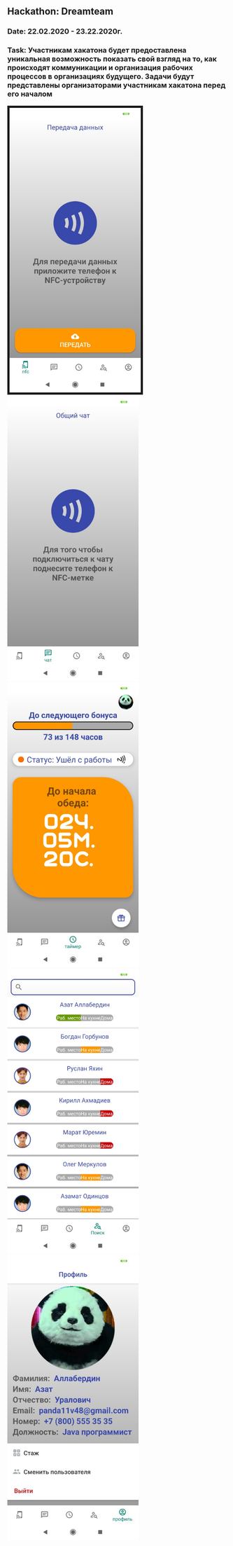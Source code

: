 ## Hackathon: Dreamteam
### Date: 22.02.2020 - 23.22.2020г.
### Task: Участникам хакатона будет предоставлена уникальная возможность показать свой взгляд на то, как происходят коммуникации и организация рабочих процессов в организациях будущего. Задачи будут представлены организаторами участникам хакатона перед его началом

<img src="https://github.com/EvilGeniusesProjects/Resource/blob/master/HackathonDreamteam/window1.jpg" alt="drawing" width="300" border="5"/>
<img src="https://github.com/EvilGeniusesProjects/Resource/blob/master/HackathonDreamteam/window2.jpg" alt="drawing" width="300"/>
<img src="https://github.com/EvilGeniusesProjects/Resource/blob/master/HackathonDreamteam/window3.jpg" alt="drawing" width="300"/>
<img src="https://github.com/EvilGeniusesProjects/Resource/blob/master/HackathonDreamteam/window4.jpg" alt="drawing" width="300"/>
<img src="https://github.com/EvilGeniusesProjects/Resource/blob/master/HackathonDreamteam/window5.jpg" alt="drawing" width="300"/>
